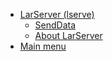 * [LarServer (lserve)](/LarServer/)
	 * [SendData](/LarServer/SendData.md)
	 * [About LarServer](/LarServer/README.md)
* [Main menu](/)
